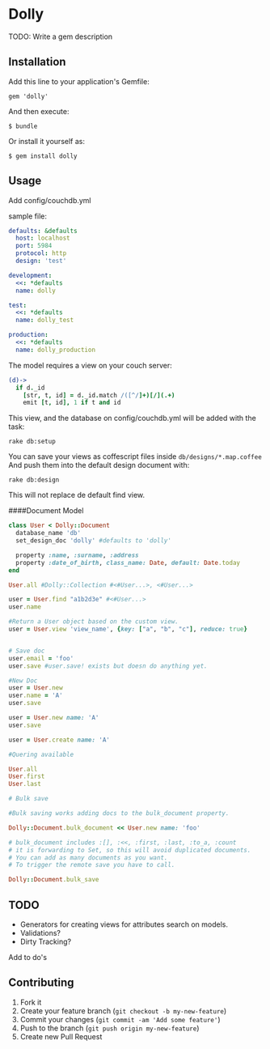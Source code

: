 # Dolly

TODO: Write a gem description

## Installation

Add this line to your application's Gemfile:

    gem 'dolly'

And then execute:

    $ bundle

Or install it yourself as:

    $ gem install dolly

## Usage

Add config/couchdb.yml

sample file:

```yml
defaults: &defaults
  host: localhost
  port: 5984
  protocol: http
  design: 'test'

development:
  <<: *defaults
  name: dolly

test:
  <<: *defaults
  name: dolly_test

production:
  <<: *defaults
  name: dolly_production
```

The model requires a view on your couch server:

```coffeescript
(d)->
  if d._id
    [str, t, id] = d._id.match /([^/]+)[/](.+)
    emit [t, id], 1 if t and id
```

This view, and the database on config/couchdb.yml will be added with the task:

```rake db:setup```

You can save your views as coffescript files inside ```db/designs/*.map.coffee```
And push them into the default design document with:

```rake db:design```

This will not replace de default find view.

####Document Model

```ruby
class User < Dolly::Document
  database_name 'db'
  set_design_doc 'dolly' #defaults to 'dolly'

  property :name, :surname, :address
  property :date_of_birth, class_name: Date, default: Date.today
end

User.all #Dolly::Collection #<#User...>, <#User...>

user = User.find "a1b2d3e" #<#User...>
user.name

#Return a User object based on the custom view.
user = User.view 'view_name', {key: ["a", "b", "c"], reduce: true}


# Save doc
user.email = 'foo'
user.save #user.save! exists but doesn do anything yet.

#New Doc
user = User.new
user.name = 'A'
user.save

user = User.new name: 'A'
user.save

user = User.create name: 'A'

#Quering available

User.all
User.first
User.last

# Bulk save

#Bulk saving works adding docs to the bulk_document property.

Dolly::Document.bulk_document << User.new name: 'foo'

# bulk_document includes :[], :<<, :first, :last, :to_a, :count
# it is forwarding to Set, so this will avoid duplicated documents.
# You can add as many documents as you want.
# To trigger the remote save you have to call.

Dolly::Document.bulk_save

```

## TODO
  * Generators for creating views for attributes search on models.
  * Validations?
  * Dirty Tracking?

  Add to do's

## Contributing

1. Fork it
2. Create your feature branch (`git checkout -b my-new-feature`)
3. Commit your changes (`git commit -am 'Add some feature'`)
4. Push to the branch (`git push origin my-new-feature`)
5. Create new Pull Request
